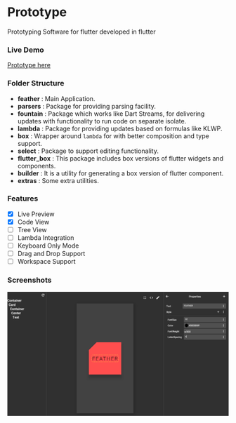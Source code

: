 # Prototype

Prototyping Software for flutter developed in flutter

### Live Demo

[Prototype here](https://dhaval15.github.io/prototype.io)

### Folder Structure

- **feather** : Main Application.
- **parsers** : Package for providing parsing facility.
- **fountain** : Package which works like Dart Streams, for delivering updates with functionality to run code on separate isolate.
- **lambda** : Package for providing updates based on formulas like KLWP.
- **box** : Wrapper around `lambda` for with better composition and type support.
- **select** : Package to support editing functionality.
- **flutter_box** : This package includes box versions of flutter widgets and components.
- **builder** : It is a utility for generating a box version of flutter component.
- **extras** : Some extra utilities.

### Features

- [x] Live Preview
- [x] Code View
- [ ] Tree View
- [ ] Lambda Integration
- [ ] Keyboard Only Mode
- [ ] Drag and Drop Support
- [ ] Workspace Support

### Screenshots

![Live Preview](screenshots/screenshot1.png)
